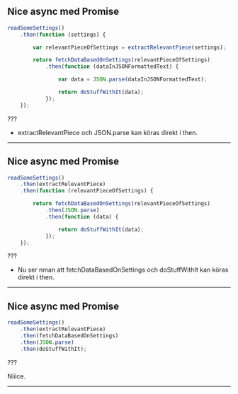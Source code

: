 ## Nice async med Promise


```js
readSomeSettings()
	.then(function (settings) {

		var relevantPieceOfSettings = extractRelevantPiece(settings);

		return fetchDataBasedOnSettings(relevantPieceOfSettings)
			.then(function (dataInJSONFormattedText) {

				var data = JSON.parse(dataInJSONFormattedText);

				return doStuffWithIt(data);
			});
	});
```

???

* extractRelevantPiece och JSON.parse kan köras direkt i then.

---

## Nice async med Promise


```js
readSomeSettings()
	.then(extractRelevantPiece)
	.then(function (relevantPieceOfSettings) {

		return fetchDataBasedOnSettings(relevantPieceOfSettings)
			.then(JSON.parse)
			.then(function (data) {

				return doStuffWithIt(data);
			});
	});
```

???

* Nu ser nman att fetchDataBasedOnSettings och doStuffWithIt kan köras direkt i then.

---

## Nice async med Promise


```js
readSomeSettings()
	.then(extractRelevantPiece)
	.then(fetchDataBasedOnSettings)
	.then(JSON.parse)
	.then(doStuffWithIt);
```

???

Niiice.

---
